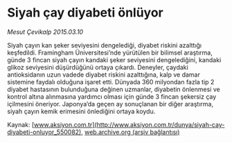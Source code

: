 # Siyah çay diyabeti önlüyor

*Mesut Çevikalp 2015.03.10*

<div class="pNewsDetailMainContent" itemprop="articleBody">
 <p>
  Siyah çayın kan şeker seviyesini dengelediği, diyabet riskini azalttığı keşfedildi. Framingham Üniversitesi’nde yürütülen bir bilimsel araştırma, günde 3 fincan siyah çayın kandaki şeker seviyesini dengelediğini, kandaki glikoz seviyesini düşürdüğünü ortaya çıkardı. Deneyler, çaydaki antioksidanın uzun vadede diyabet riskini azalttığına, kalp ve damar sistemine faydalı olduğuna işaret etti. Dünyada 360 milyondan fazla tip 2 diyabet hastasının bulunduğuna değinen uzmanlar, diyabetin önlenmesi ve kontrol altına alınmasına yardımcı olması için günde 3 fincan şekersiz çay içilmesini öneriyor. Japonya’da geçen ay sonuçlanan bir diğer araştırma, siyah çayın kemik erimesini önlediğini ortaya koydu.
 </p>
</div>


Kaynak: [www.aksiyon.com.tr](http://www.aksiyon.com.tr/dunya/siyah-cay-diyabeti-onluyor_550082), [web.archive.org (arşiv bağlantısı)](http://web.archive.org/web/20150706162450/http://www.aksiyon.com.tr/dunya/siyah-cay-diyabeti-onluyor_550082)
